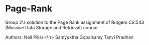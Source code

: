 # Page-Rank
Group 2's solution to the Page Rank assignment of Rutgers CS:543 (Massive Data Storage and Retrieval) course.

Authors:
Neil Pillai <\n>
Samyuktha Gopalsamy
Tanvi Pradhan
